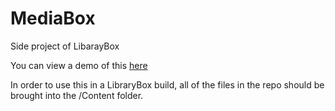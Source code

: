 # MediaBox
Side project of LibarayBox

You can view a demo of this [here](http://ganastor.github.io/index.html)

In order to use this in a LibraryBox build, all of the files in the repo should be brought into the /Content folder.
